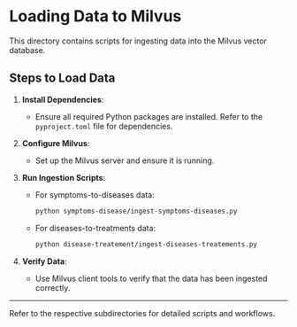 # Loading Data to Milvus

This directory contains scripts for ingesting data into the Milvus vector database.

## Steps to Load Data

1. **Install Dependencies**:
   - Ensure all required Python packages are installed. Refer to the `pyproject.toml` file for dependencies.

2. **Configure Milvus**:
   - Set up the Milvus server and ensure it is running.

3. **Run Ingestion Scripts**:
   - For symptoms-to-diseases data:
     ```bash
     python symptoms-disease/ingest-symptoms-diseases.py
     ```
   - For diseases-to-treatments data:
     ```bash
     python disease-treatement/ingest-diseases-treatements.py
     ```

4. **Verify Data**:
   - Use Milvus client tools to verify that the data has been ingested correctly.

---

Refer to the respective subdirectories for detailed scripts and workflows.

